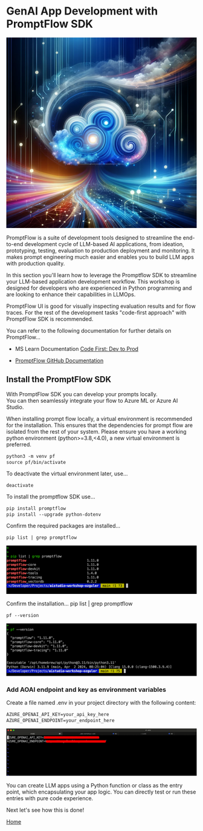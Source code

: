# GenAI App Development with PromptFlow SDK
![Alt text](../../../media/dalle02%20copy.png) 

PromptFlow is a suite of development tools designed to streamline the end-to-end development cycle of LLM-based AI applications, from ideation, prototyping, testing, evaluation to production deployment and monitoring. It makes prompt engineering much easier and enables you to build LLM apps with production quality.

In this section you'll learn how to leverage the Promptflow SDK to streamline your LLM-based application development workflow. This workshop is designed for developers who are experienced in Python programming and are looking to enhance their capabilities in LLMOps.

PromptFlow UI is good for visually inspecting evaluation results and for flow traces. For the rest of the development tasks "code-first approach" with PromptFlow SDK is recommended.

You can refer to the following documentation for further details on PromptFlow...

- MS Learn Documentation [Code First: Dev to Prod](https://learn.microsoft.com/en-us/azure/machine-learning/prompt-flow/how-to-integrate-with-llm-app-devops?view=azureml-api-2&tabs=cli)

- [PromptFlow GitHub Documentation](https://microsoft.github.io/promptflow/index.html#)


## Install the PromptFlow SDK 
With PromptFlow SDK you can develop your prompts locally. \
You can then seamlessly integrate your flow to Azure ML or Azure AI Studio.

When installing prompt flow locally, a virtual environment is recommended for the installation. This ensures that the dependencies for prompt flow are isolated from the rest of your system. Please ensure you have a working python environment (python>=3.8,<4.0), a new virtual environment is preferred.

```
python3 -m venv pf
source pf/bin/activate
```
To deactivate the virtual environment later, use...
```
deactivate
```


To install the promptflow SDK use...
```
pip install promptflow
pip install --upgrade python-dotenv
```


Confirm the required packages are installed...
```
pip list | grep promptflow
```
![Alt text](../../../media/74.png) 

Confirm the installation...
pip list | grep promptflow

```
pf --version 
```
![Alt text](../../../media/75.png)

### Add AOAI endpoint and key as environment variables
Create a file named .env in your project directory with the following content:

```
AZURE_OPENAI_API_KEY=your_api_key_here
AZURE_OPENAI_ENDPOINT=your_endpoint_here
```
![Alt text](../../../media/73.png) 

You can create LLM apps using a Python function or class as the entry point, which encapsulating your app logic. You can directly test or run these entries with pure code experience. 

Next let's see how this is done!

[Home](../../../README.md)